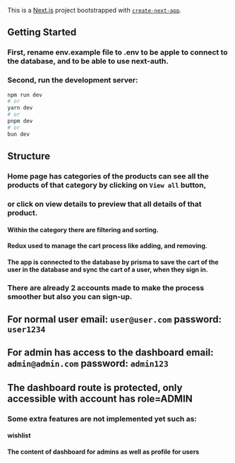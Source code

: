 This is a [Next.js](https://nextjs.org/) project bootstrapped with [`create-next-app`](https://github.com/vercel/next.js/tree/canary/packages/create-next-app).

## Getting Started

### First, rename env.example file to .env to be apple to connect to the database, and to be able to use next-auth.

### Second, run the development server:

```bash
npm run dev
# or
yarn dev
# or
pnpm dev
# or
bun dev
```

## Structure

### Home page has categories of the products can see all the products of that category by clicking on `View all` button,

### or click on view details to preview that all details of that product.

#### Within the category there are filtering and sorting.

#### Redux used to manage the cart process like adding, and removing.

#### The app is connected to the database by prisma to save the cart of the user in the database and sync the cart of a user, when they sign in.

### There are already 2 accounts made to make the process smoother but also you can sign-up.

## For normal user email: `user@user.com` password: `user1234`

## For admin has access to the dashboard email: `admin@admin.com` password: `admin123`

## The dashboard route is protected, only accessible with account has role=ADMIN

### Some extra features are not implemented yet such as:

#### wishlist

#### The content of dashboard for admins as well as profile for users
